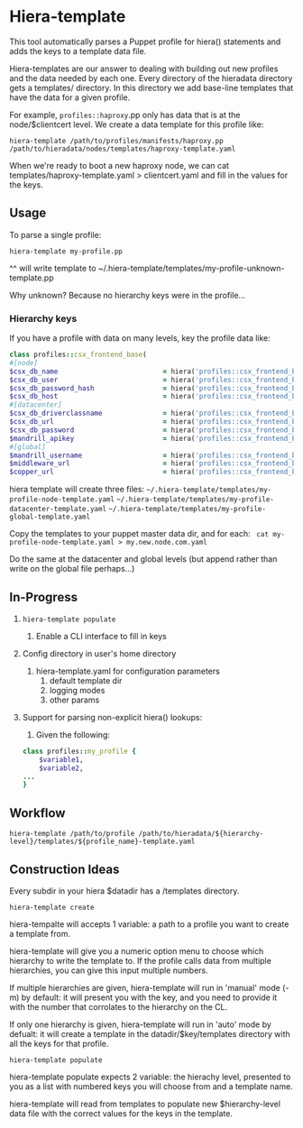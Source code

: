 # Hiera-template
This tool automatically parses a Puppet profile for hiera() statements and adds the keys to a template data file. 

Hiera-templates are our answer to dealing with building out new profiles and the data needed by each one. Every directory of the hieradata directory gets a templates/ directory. In this directory we add base-line templates that have the data for a given profile. 

For example, ```profiles::haproxy```.pp only has data that is at the node/$clientcert level. We create a data template for this profile like:

```hiera-template /path/to/profiles/manifests/haproxy.pp /path/to/hieradata/nodes/templates/haproxy-template.yaml```

When we're ready to boot a new haproxy node, we can cat templates/haproxy-template.yaml > clientcert.yaml and fill in the values for the keys. 

## Usage
To parse a single profile:

```hiera-template my-profile.pp```

^^ will write template to ~/.hiera-template/templates/my-profile-unknown-template.pp

Why unknown? Because no hierarchy keys were in the profile...

### Hierarchy keys
If you have a profile with data on many levels, key the profile data like:

```ruby
class profiles::csx_frontend_base(
#[node]
$csx_db_name                          = hiera('profiles::csx_frontend_base::csx_db_name'),
$csx_db_user                          = hiera('profiles::csx_frontend_base::csx_db_user'),
$csx_db_password_hash                 = hiera('profiles::csx_frontend_base::csx_db_password_hash'),
$csx_db_host                          = hiera('profiles::csx_frontend_base::csx_db_host'),
#[datacenter]
$csx_db_driverclassname               = hiera('profiles::csx_frontend_base::csx_db_driverclassname'),
$csx_db_url                           = hiera('profiles::csx_frontend_base::csx_db_url'),
$csx_db_password                      = hiera('profiles::csx_frontend_base::csx_db_password'),
$mandrill_apikey                      = hiera('profiles::csx_frontend_base::mandrill_apikey'),
#[global]
$mandrill_username                    = hiera('profiles::csx_frontend_base::mandrill_username'),
$middleware_url                       = hiera('profiles::csx_frontend_base::middleware_url'),
$copper_url                           = hiera('profiles::csx_frontend_base::copper_url'),
```

hiera template will create three files:
```~/.hiera-template/templates/my-profile-node-template.yaml```
```~/.hiera-template/templates/my-profile-datacenter-template.yaml```
```~/.hiera-template/templates/my-profile-global-template.yaml```

Copy the templates to your puppet master data dir, and for each: 
``` cat my-profile-node-template.yaml > my.new.node.com.yaml```

Do the same at the datacenter and global levels (but append rather than write on the global file perhaps...)

## In-Progress

1. ```hiera-template populate```
	1. Enable a CLI interface to fill in keys
1. Config directory in user's home directory
	1. hiera-template.yaml for configuration parameters
		1. default template dir
		1. logging modes
		1. other params
1. Support for parsing non-explicit hiera() lookups:
	1. Given the following:
	
	```ruby
	class profiles::my_profile {
		$variable1,
		$variable2,
	...
	}
	```
	
	
## Workflow
```hiera-template /path/to/profile /path/to/hieradata/${hierarchy-level}/templates/${profile_name}-template.yaml```

## Construction Ideas 
Every subdir in your hiera $datadir has a /templates directory. 

```hiera-template create```

hiera-tempalte will accepts 1 variable: a path to a profile you want to create a template from. 

hiera-template will give you a numeric option menu to choose which hierarchy to write the template to. If the profile calls data from multiple hierarchies, you can give this input multiple numbers. 


If multiple hierarchies are given, hiera-template will run in 'manual' mode (-m) by default: it will present you with the key, and you need to provide it with the number that corrolates to the hierarchy on the CL. 

If only one hierarchy is given, hiera-template will run in 'auto' mode by defualt: it will create a template in the datadir/$key/templates directory with all the keys for that profile. 

```hiera-template populate```

hiera-template populate expects 2 variable: the hierachy level, presented to you as a list with numbered keys you will choose from and a template name.  

hiera-template will read from templates to populate new $hierarchy-level data file with the correct values for the keys in the template.


